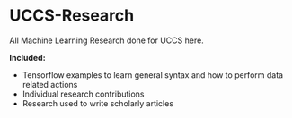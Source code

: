# UCCS-Research

All Machine Learning Research done for UCCS here.

**Included:**
- Tensorflow examples to learn general syntax and how to perform data related actions
- Individual research contributions
- Research used to write scholarly articles
